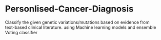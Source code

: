 # Personlised-Cancer-Diagnosis
Classify the given genetic variations/mutations based on evidence from text-based clinical literature. using  Machine learning models and ensemble Voting classifier
